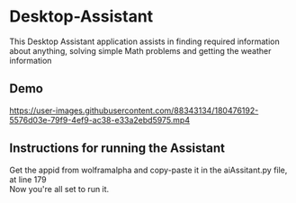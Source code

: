 # Desktop-Assistant
This Desktop Assistant application assists in finding required information about anything, solving simple Math problems and getting the weather information

## Demo
https://user-images.githubusercontent.com/88343134/180476192-5576d03e-79f9-4ef9-ac38-e33a2ebd5975.mp4


## Instructions for running the Assistant
Get the appid from wolframalpha and copy-paste it in the aiAssitant.py file, at line 179 <br />
Now you're all set to run it.

